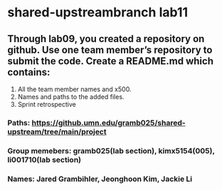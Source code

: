 # shared-upstreambranch lab11
## Through lab09, you created a repository on github. Use one team member’s repository to submit the code. Create a README.md which contains:
1. All the team member names and x500.
2. Names and paths to the added files.
3. Sprint retrospective

### Paths: https://github.umn.edu/gramb025/shared-upstream/tree/main/project

### Group memebers: gramb025(lab section), kimx5154(005), li001710(lab section)
### Names: Jared Grambihler, Jeonghoon Kim, Jackie Li
# 
